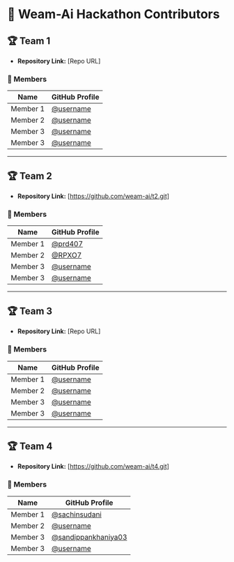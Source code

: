 # 🚀 Weam-Ai Hackathon Contributors

## 🏆 Team 1

- **Repository Link:** [Repo URL]

### 👥 Members
| Name | GitHub Profile |
|------|----------------|
| Member 1 | [@username](https://github.com/username) |
| Member 2 | [@username](https://github.com/username) |
| Member 3 | [@username](https://github.com/username) |
| Member 3 | [@username](https://github.com/username) |

---

## 🏆 Team 2

- **Repository Link:** [https://github.com/weam-ai/t2.git]

### 👥 Members
| Name | GitHub Profile |
|------|----------------|
| Member 1 | [@prd407](https://github.com/prd407) |
| Member 2 | [@RPXO7](https://github.com/RPXO7) |
| Member 3 | [@username](https://github.com/username) |
| Member 3 | [@username](https://github.com/username) |


---

## 🏆 Team 3

- **Repository Link:** [Repo URL]

### 👥 Members
| Name | GitHub Profile |
|------|----------------|
| Member 1 | [@username](https://github.com/username) |
| Member 2 | [@username](https://github.com/username) |
| Member 3 | [@username](https://github.com/username) |
| Member 3 | [@username](https://github.com/username) |


---

## 🏆 Team 4

- **Repository Link:** [https://github.com/weam-ai/t4.git]

### 👥 Members
| Name | GitHub Profile |
|------|----------------|
| Member 1 | [@sachinsudani](https://github.com/sachinsudani) |
| Member 2 | [@username](https://github.com/username) |
| Member 3 | [@sandippankhaniya03](https://github.com/sandippankhaniya03) |
| Member 3 | [@username](https://github.com/username) |



